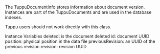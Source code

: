 The TuppuDocumentInfo stores information about document version.  Instances are part of the TuppuDocuments and are used in the database indexes.

Tuppu users should not work directly with this class.

Instance Variables
	deleted:		is the document deleted
	id:		document UUID
	position:		physical position in the data file
	previousRevision:		an UUID of the previous revision
	revision:		revision UUID
